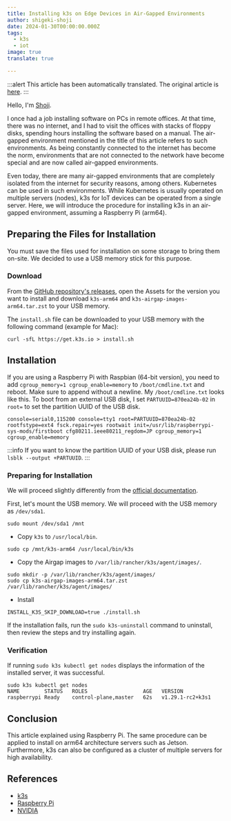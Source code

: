 ```yaml
---
title: Installing k3s on Edge Devices in Air-Gapped Environments
author: shigeki-shoji
date: 2024-01-30T00:00:00.000Z
tags:
  - k3s
  - iot
image: true
translate: true

---
```


:::alert
This article has been automatically translated.
The original article is [here](https://developer.mamezou-tech.com/blogs/2024/01/30/installing-k3s-in-an-Air-Gapped-Environment/).
:::



Hello, I'm [Shoji](https://github.com/edward-mamezou).

I once had a job installing software on PCs in remote offices. At that time, there was no internet, and I had to visit the offices with stacks of floppy disks, spending hours installing the software based on a manual. The air-gapped environment mentioned in the title of this article refers to such environments. As being constantly connected to the internet has become the norm, environments that are not connected to the network have become special and are now called air-gapped environments.

Even today, there are many air-gapped environments that are completely isolated from the internet for security reasons, among others. Kubernetes can be used in such environments. While Kubernetes is usually operated on multiple servers (nodes), k3s for IoT devices can be operated from a single server. Here, we will introduce the procedure for installing k3s in an air-gapped environment, assuming a Raspberry Pi (arm64).

## Preparing the Files for Installation

You must save the files used for installation on some storage to bring them on-site. We decided to use a USB memory stick for this purpose.

### Download

From the [GitHub repository's releases](https://github.com/k3s-io/k3s/releases), open the Assets for the version you want to install and download `k3s-arm64` and `k3s-airgap-images-arm64.tar.zst` to your USB memory.

The `install.sh` file can be downloaded to your USB memory with the following command (example for Mac):

```text
curl -sfL https://get.k3s.io > install.sh
```

## Installation

If you are using a Raspberry Pi with Raspbian (64-bit version), you need to add `cgroup_memory=1 cgroup_enable=memory` to `/boot/cmdline.txt` and reboot. Make sure to append without a newline. My `/boot/cmdline.txt` looks like this. To boot from an external USB disk, I set `PARTUUID=870ea24b-02` in `root=` to set the partition UUID of the USB disk.

```text
console=serial0,115200 console=tty1 root=PARTUUID=870ea24b-02 rootfstype=ext4 fsck.repair=yes rootwait init=/usr/lib/raspberrypi-sys-mods/firstboot cfg80211.ieee80211_regdom=JP cgroup_memory=1 cgroup_enable=memory
```

:::info
If you want to know the partition UUID of your USB disk, please run `lsblk --output +PARTUUID`.
:::

### Preparing for Installation

We will proceed slightly differently from the [official documentation](https://docs.k3s.io/installation/airgap).

First, let's mount the USB memory. We will proceed with the USB memory as `/dev/sda1`.

```text
sudo mount /dev/sda1 /mnt
```

- Copy `k3s` to `/usr/local/bin`.

```text
sudo cp /mnt/k3s-arm64 /usr/local/bin/k3s
```

- Copy the Airgap images to `/var/lib/rancher/k3s/agent/images/`.

```text
sudo mkdir -p /var/lib/rancher/k3s/agent/images/
sudo cp k3s-airgap-images-arm64.tar.zst /var/lib/rancher/k3s/agent/images/
```

- Install

```text
INSTALL_K3S_SKIP_DOWNLOAD=true ./install.sh
```

If the installation fails, run the `sudo k3s-uninstall` command to uninstall, then review the steps and try installing again.

### Verification

If running `sudo k3s kubectl get nodes` displays the information of the installed server, it was successful.

```text
sudo k3s kubectl get nodes
NAME        STATUS   ROLES                  AGE   VERSION
raspberrypi Ready    control-plane,master   62s   v1.29.1-rc2+k3s1
```

## Conclusion

This article explained using Raspberry Pi. The same procedure can be applied to install on arm64 architecture servers such as Jetson. Furthermore, k3s can also be configured as a cluster of multiple servers for high availability.

## References

- [k3s](https://k3s.io/)
- [Raspberry Pi](https://www.raspberrypi.com/)
- [NVIDIA](https://www.nvidia.com/ja-jp/autonomous-machines/)


